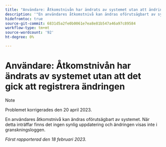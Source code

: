 ```yaml
---
title: "Användare: Åtkomstnivån har ändrats av systemet utan att ändringen har registrerats"
description: '"En användares åtkomstnivå kan ändras oförutsägbart av systemet. När detta inträffar finns det ingen synlig uppdatering och ändringen visas inte i granskningsloggen.'
hidefromtoc: true
source-git-commit: 6831d5a2fe0b0061e7ea8e81b547a46a97c89584
workflow-type: tm+mt
source-wordcount: '92'
ht-degree: 0%

---
```



# Användare: Åtkomstnivån har ändrats av systemet utan att det gick att registrera ändringen

>[!NOTE]
>
>Problemet korrigerades den 20 april 2023.

En användares åtkomstnivå kan ändras oförutsägbart av systemet. När detta inträffar finns det ingen synlig uppdatering och ändringen visas inte i granskningsloggen.

_Först rapporterad den 18 februari 2023._

